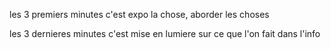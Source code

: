 les 3 premiers minutes c'est expo la chose, aborder les choses

les 3 dernieres minutes c'est mise en lumiere sur ce que l'on fait dans l'info

